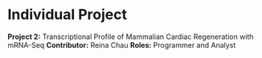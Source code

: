 # Individual Project

<b>Project 2:</b> Transcriptional Profile of Mammalian Cardiac Regeneration with mRNA-Seq
<b>Contributor:</b> Reina Chau
<b>Roles:</b> Programmer and Analyst
